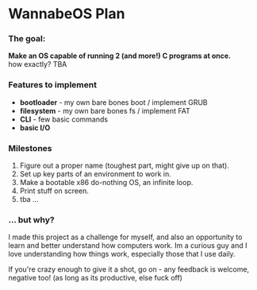 # WannabeOS Plan
### The goal:
**Make an OS capable of running 2 (and more!) C programs at once.**
<br>
how exactly? TBA

### Features to implement
 - **bootloader** - my own bare bones boot / implement GRUB
 - **filesystem** - my own bare bones fs / implement FAT
 - **CLI** - few basic commands
 - **basic I/O**

### Milestones
1. Figure out a proper name (toughest part, might give up on that).
2. Set up key parts of an environment to work in.
3. Make a bootable x86 do-nothing OS, an infinite loop.
4. Print stuff on screen.
5. tba ...

### ... but why?
I made this project as a challenge for myself, and also an opportunity to learn and better understand how computers work. Im a curious guy and I love understanding how things work, especially those that I use daily.<br>

If you're crazy enough to give it a shot, go on - any feedback is welcome, negative too! (as long as its productive, else fuck off)
